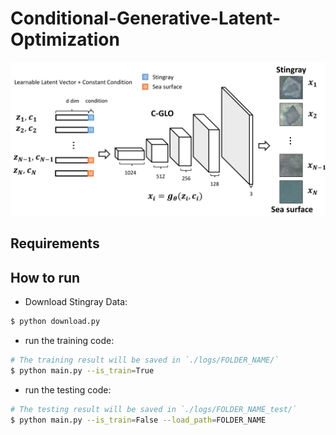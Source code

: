 # Conditional-Generative-Latent-Optimization

![alt tag](./assets/cglo-1.png)


## Requirements


## How to run
- Download Stingray Data:

```bash
$ python download.py
```

- run the training code:

```bash
# The training result will be saved in `./logs/FOLDER_NAME/`
$ python main.py --is_train=True
```

- run the testing code:

```bash
# The testing result will be saved in `./logs/FOLDER_NAME_test/`
$ python main.py --is_train=False --load_path=FOLDER_NAME
```


